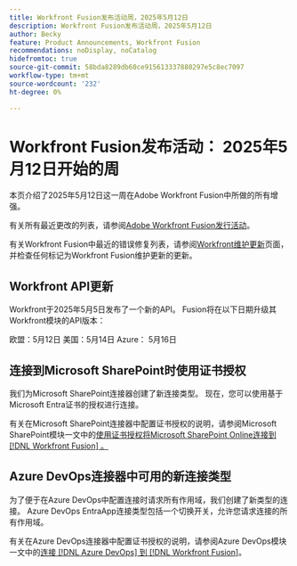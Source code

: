 ```yaml
---
title: Workfront Fusion发布活动周，2025年5月12日
description: Workfront Fusion发布活动周，2025年5月12日
author: Becky
feature: Product Announcements, Workfront Fusion
recommendations: noDisplay, noCatalog
hidefromtoc: true
source-git-commit: 58bda8289db60ce915613337880297e5c8ec7097
workflow-type: tm+mt
source-wordcount: '232'
ht-degree: 0%

---
```


# Workfront Fusion发布活动： 2025年5月12日开始的周

本页介绍了2025年5月12日这一周在Adobe Workfront Fusion中所做的所有增强。

有关所有最近更改的列表，请参阅[Adobe Workfront Fusion发行活动](/help/workfront-fusion/fusion-product-releases/fusion-release-activity.md)。

有关Workfront Fusion中最近的错误修复列表，请参阅[Workfront维护更新](https://experienceleague.adobe.com/en/docs/workfront-known-issues/releases/current-updates)页面，并检查任何标记为Workfront Fusion维护更新的更新。

## Workfront API更新

Workfront于2025年5月5日发布了一个新的API。 Fusion将在以下日期升级其Workfront模块的API版本：

欧盟：5月12日
美国：5月14日
Azure： 5月16日

## 连接到Microsoft SharePoint时使用证书授权

我们为Microsoft SharePoint连接器创建了新连接类型。 现在，您可以使用基于Microsoft Entra证书的授权进行连接。

有关在Microsoft SharePoint连接器中配置证书授权的说明，请参阅Microsoft SharePoint模块一文中的[使用证书授权将Microsoft SharePoint Online连接到 [!DNL Workfront Fusion] 。](/help/workfront-fusion/references/apps-and-modules/third-party-connectors/sharepoint-modules.md#connect-microsoft-sharepoint-online-to-workfront-fusion-using-certificate-authorization)

## Azure DevOps连接器中可用的新连接类型

为了便于在Azure DevOps中配置连接时请求所有作用域，我们创建了新类型的连接。 Azure DevOps EntraApp连接类型包括一个切换开关，允许您请求连接的所有作用域。

有关在Azure DevOps连接器中配置证书授权的说明，请参阅Azure DevOps模块一文中的[连接 [!DNL Azure DevOps] 到 [!DNL Workfront Fusion]](/help/workfront-fusion/references/apps-and-modules/third-party-connectors/azure-dev-ops.md#connect-azure-devops-to-workfront-fusion)。

